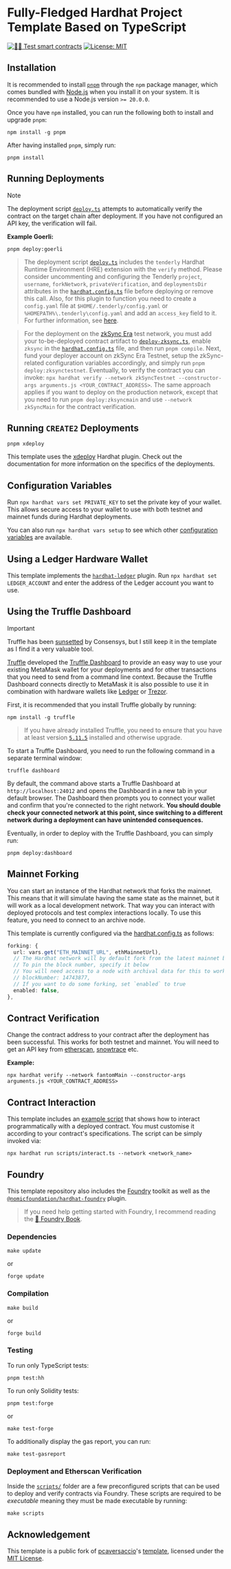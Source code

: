 # Fully-Fledged Hardhat Project Template Based on TypeScript

[![🕵️‍♂️ Test smart contracts](https://github.com/blokk-studio/hardhat-project-template-ts/actions/workflows/test-contracts.yml/badge.svg)](https://github.com/blokk-studio/hardhat-project-template-ts/actions/workflows/test-contracts.yml)
[![License: MIT](https://img.shields.io/badge/License-MIT-blue.svg)](https://opensource.org/license/mit/)

## Installation

It is recommended to install [`pnpm`](https://pnpm.io) through the `npm` package manager, which comes bundled with [Node.js](https://nodejs.org/en) when you install it on your system. It is recommended to use a Node.js version `>= 20.0.0`.

Once you have `npm` installed, you can run the following both to install and upgrade `pnpm`:

```console
npm install -g pnpm
```

After having installed `pnpm`, simply run:

```console
pnpm install
```

## Running Deployments

> [!NOTE]
> The deployment script [`deploy.ts`](./scripts/deploy.ts) attempts to automatically verify the contract on the target chain after deployment. If you have not configured an API key, the verification will fail.

**Example Goerli:**

```console
pnpm deploy:goerli
```

> The deployment script [`deploy.ts`](./scripts/deploy.ts) includes the `tenderly` Hardhat Runtime Environment (HRE) extension with the `verify` method. Please consider uncommenting and configuring the Tenderly `project`, `username`, `forkNetwork`, `privateVerification`, and `deploymentsDir` attributes in the [`hardhat.config.ts`](./hardhat.config.ts) file before deploying or remove this call. Also, for this plugin to function you need to create a `config.yaml` file at `$HOME/.tenderly/config.yaml` or `%HOMEPATH%\.tenderly\config.yaml` and add an `access_key` field to it. For further information, see [here](https://www.npmjs.com/package/@tenderly/hardhat-tenderly#installing-tenderly-cli).

> For the deployment on the [zkSync Era](https://docs.zksync.io/) test network, you must add your to-be-deployed contract artifact to [`deploy-zksync.ts`](./deploy/deploy-zksync.ts), enable `zksync` in the [`hardhat.config.ts`](./hardhat.config.ts#L121) file, and then run `pnpm compile`. Next, fund your deployer account on zkSync Era Testnet, setup the zkSync-related configuration variables accordingly, and simply run `pnpm deploy:zksynctestnet`. Eventually, to verify the contract you can invoke: `npx hardhat verify --network zkSyncTestnet --constructor-args arguments.js <YOUR_CONTRACT_ADDRESS>`. The same approach applies if you want to deploy on the production network, except that you need to run `pnpm deploy:zksyncmain` and use `--network zkSyncMain` for the contract verification.

## Running `CREATE2` Deployments

```console
pnpm xdeploy
```

This template uses the [xdeploy](https://github.com/pcaversaccio/xdeployer) Hardhat plugin. Check out the documentation for more information on the specifics of the deployments.

## Configuration Variables

Run `npx hardhat vars set PRIVATE_KEY` to set the private key of your wallet. This allows secure access to your wallet to use with both testnet and mainnet funds during Hardhat deployments.

You can also run `npx hardhat vars setup` to see which other [configuration variables](https://hardhat.org/hardhat-runner/docs/guides/configuration-variables) are available.

## Using a Ledger Hardware Wallet

This template implements the [`hardhat-ledger`](https://hardhat.org/hardhat-runner/plugins/nomicfoundation-hardhat-ledger) plugin. Run `npx hardhat set LEDGER_ACCOUNT` and enter the address of the Ledger account you want to use.

## Using the Truffle Dashboard

> [!IMPORTANT]
> Truffle has been [sunsetted](https://consensys.io/blog/consensys-announces-the-sunset-of-truffle-and-ganache-and-new-hardhat) by Consensys, but I still keep it in the template as I find it a very valuable tool.

[Truffle](https://trufflesuite.com) developed the [Truffle Dashboard](https://trufflesuite.com/docs/truffle/how-to/use-the-truffle-dashboard/) to provide an easy way to use your existing MetaMask wallet for your deployments and for other transactions that you need to send from a command line context. Because the Truffle Dashboard connects directly to MetaMask it is also possible to use it in combination with hardware wallets like [Ledger](https://www.ledger.com) or [Trezor](https://trezor.io).

First, it is recommended that you install Truffle globally by running:

```console
npm install -g truffle
```

> If you have already installed Truffle, you need to ensure that you have at least version [`5.11.5`](https://github.com/trufflesuite/truffle/releases/tag/v5.11.5) installed and otherwise upgrade.

To start a Truffle Dashboard, you need to run the following command in a separate terminal window:

```console
truffle dashboard
```

By default, the command above starts a Truffle Dashboard at `http://localhost:24012` and opens the Dashboard in a new tab in your default browser. The Dashboard then prompts you to connect your wallet and confirm that you're connected to the right network. **You should double check your connected network at this point, since switching to a different network during a deployment can have unintended consequences.**

Eventually, in order to deploy with the Truffle Dashboard, you can simply run:

```console
pnpm deploy:dashboard
```

## Mainnet Forking

You can start an instance of the Hardhat network that forks the mainnet. This means that it will simulate having the same state as the mainnet, but it will work as a local development network. That way you can interact with deployed protocols and test complex interactions locally. To use this feature, you need to connect to an archive node.

This template is currently configured via the [hardhat.config.ts](./hardhat.config.ts) as follows:

```ts
forking: {
  url: vars.get("ETH_MAINNET_URL", ethMainnetUrl),
  // The Hardhat network will by default fork from the latest mainnet block
  // To pin the block number, specify it below
  // You will need access to a node with archival data for this to work!
  // blockNumber: 14743877,
  // If you want to do some forking, set `enabled` to true
  enabled: false,
},
```

## Contract Verification

Change the contract address to your contract after the deployment has been successful. This works for both testnet and mainnet. You will need to get an API key from [etherscan](https://etherscan.io), [snowtrace](https://snowtrace.io) etc.

**Example:**

```console
npx hardhat verify --network fantomMain --constructor-args arguments.js <YOUR_CONTRACT_ADDRESS>
```

## Contract Interaction

This template includes an [example script](./scripts/interact.ts) that shows how to interact programmatically with a deployed contract. You must customise it according to your contract's specifications. The script can be simply invoked via:

```console
npx hardhat run scripts/interact.ts --network <network_name>
```

## Foundry

This template repository also includes the [Foundry](https://github.com/foundry-rs/foundry) toolkit as well as the [`@nomicfoundation/hardhat-foundry`](https://hardhat.org/hardhat-runner/docs/advanced/hardhat-and-foundry) plugin.

> If you need help getting started with Foundry, I recommend reading the [📖 Foundry Book](https://book.getfoundry.sh).

### Dependencies

```console
make update
```

or

```console
forge update
```

### Compilation

```console
make build
```

or

```console
forge build
```

### Testing

To run only TypeScript tests:

```console
pnpm test:hh
```

To run only Solidity tests:

```console
pnpm test:forge
```

or

```console
make test-forge
```

To additionally display the gas report, you can run:

```console
make test-gasreport
```

### Deployment and Etherscan Verification

Inside the [`scripts/`](./scripts) folder are a few preconfigured scripts that can be used to deploy and verify contracts via Foundry. These scripts are required to be _executable_ meaning they must be made executable by running:

```console
make scripts
```

## Acknowledgement

This template is a public fork of [pcaversaccio](https://github.com/pcaversaccio)'s [template](https://github.com/pcaversaccio/hardhat-project-template-ts), licensed under the [MIT License](https://github.com/pcaversaccio/hardhat-project-template-ts/blob/main/LICENSE).
